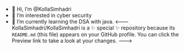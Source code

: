 - 👋 Hi, I’m @KollaSimhadri
- 👀 I’m interested in cyber security
- 🌱 I’m currently learning the DSA with java.
<---
KollaSimhadri/KollaSimhadri is a ✨ special ✨ repository because its `README.md` (this file) appears on your GitHub profile.
You can click the Preview link to take a look at your changes.
--->
